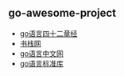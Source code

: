 ## go-awesome-project

- [go语言四十二章经](https://wizardforcel.gitbooks.io/go42/content/content/42_18_struct.html)
- [书栈网](https://www.bookstack.cn/explore?cid=10&tab=popular)
- [go语言中文网](https://studygolang.com/books)
- [go语言标准库](https://pkg.go.dev/std)
